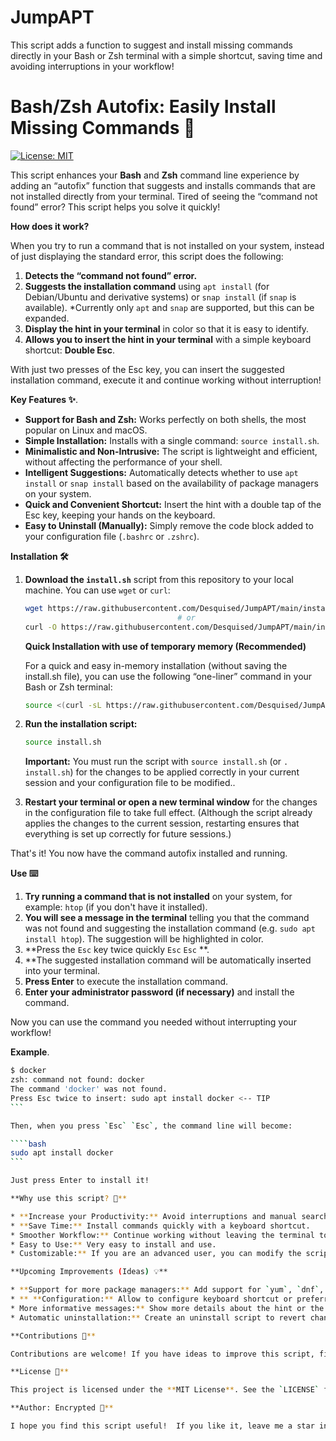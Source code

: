 # JumpAPT
This script adds a function to suggest and install missing commands directly in your Bash or Zsh terminal with a simple shortcut, saving time and avoiding interruptions in your workflow!

# Bash/Zsh Autofix: Easily Install Missing Commands 🚀

[![License: MIT](https://img.shields.io/badge/License-MIT-yellow.svg)](https://opensource.org/licenses/MIT)

This script enhances your **Bash** and **Zsh** command line experience by adding an “autofix” function that suggests and installs commands that are not installed directly from your terminal. Tired of seeing the “command not found” error? This script helps you solve it quickly!

**How does it work?**

When you try to run a command that is not installed on your system, instead of just displaying the standard error, this script does the following:

1. **Detects the “command not found” error.**
2. **Suggests the installation command** using `apt install` (for Debian/Ubuntu and derivative systems) or `snap install` (if `snap` is available).  *Currently only `apt` and `snap` are supported, but this can be expanded.
3. **Display the hint in your terminal** in color so that it is easy to identify.
4. **Allows you to insert the hint in your terminal** with a simple keyboard shortcut: **Double Esc**.

With just two presses of the Esc key, you can insert the suggested installation command, execute it and continue working without interruption!

**Key Features ✨**.

* **Support for Bash and Zsh:** Works perfectly on both shells, the most popular on Linux and macOS.
* **Simple Installation:** Installs with a single command: `source install.sh`.
* **Minimalistic and Non-Intrusive:** The script is lightweight and efficient, without affecting the performance of your shell.
* **Intelligent Suggestions:** Automatically detects whether to use `apt install` or `snap install` based on the availability of package managers on your system.
* **Quick and Convenient Shortcut:** Insert the hint with a double tap of the Esc key, keeping your hands on the keyboard.
* **Easy to Uninstall (Manually):** Simply remove the code block added to your configuration file (`.bashrc` or `.zshrc`).

**Installation 🛠️**

1. **Download the `install.sh`** script from this repository to your local machine. You can use `wget` or `curl`:

   ````bash
   wget https://raw.githubusercontent.com/Desquised/JumpAPT/main/install.sh
                                     # or
   curl -O https://raw.githubusercontent.com/Desquised/JumpAPT/main/install.sh
   ````

   **Quick Installation with use of temporary memory (Recommended)**

   For a quick and easy in-memory installation (without saving the install.sh file), you can use the following “one-liner”    command in your Bash or Zsh terminal:

   ```bash
   source <(curl -sL https://raw.githubusercontent.com/Desquised/JumpAPT/main/install.sh)
   ```

2. **Run the installation script:**

   ```bash
   source install.sh
   ```

   **Important:** You must run the script with `source install.sh` (or `. install.sh`) for the changes to be applied correctly in your current session and your configuration file to be modified..

3. **Restart your terminal or open a new terminal window** for the changes in the configuration file to take full effect. (Although the script already applies the changes to the current session, restarting ensures that everything is set up correctly for future sessions.)

That's it! You now have the command autofix installed and running.

**Use ⌨️**

1. **Try running a command that is not installed** on your system, for example: `htop` (if you don't have it installed).
2. **You will see a message in the terminal** telling you that the command was not found and suggesting the installation command (e.g. `sudo apt install htop`).  The suggestion will be highlighted in color.
3. **Press the `Esc` key twice quickly `Esc` `Esc` **.
4. **The suggested installation command will be automatically inserted into your terminal.
5. **Press Enter** to execute the installation command.
6. **Enter your administrator password (if necessary)** and install the command.

Now you can use the command you needed without interrupting your workflow!

**Example**.

````bash
$ docker
zsh: command not found: docker
The command 'docker' was not found.
Press Esc twice to insert: sudo apt install docker <-- TIP
```

Then, when you press `Esc` `Esc`, the command line will become:

````bash
sudo apt install docker
```

Just press Enter to install it!

**Why use this script? 🤔**

* **Increase your Productivity:** Avoid interruptions and manual searches to install commands.
* **Save Time:** Install commands quickly with a keyboard shortcut.
* Smoother Workflow:** Continue working without leaving the terminal to search for how to install something.
* Easy to Use:** Very easy to install and use.
* Customizable:** If you are an advanced user, you can modify the script to add support for other package managers or customize the hints.

**Upcoming Improvements (Ideas) 💡**

* **Support for more package managers:** Add support for `yum`, `dnf`, `pacman`, `brew`, etc.
* ** **Configuration:** Allow to configure keyboard shortcut or preferred package manager.
* More informative messages:** Show more details about the hint or the installation process.
* Automatic uninstallation:** Create an uninstall script to revert changes.

**Contributions 🤝**

Contributions are welcome! If you have ideas to improve this script, find bugs or want to add support for other shells or package managers, feel free to open an Issue or submit a Pull Request.

**License 📄**

This project is licensed under the **MIT License**. See the `LICENSE` file for details (if you decide to add a license file).

**Author: Encrypted 👤**

I hope you find this script useful!  If you like it, leave me a star in the repository! ⭐
